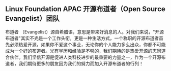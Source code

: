 ## Linux Foundation APAC 开源布道者（Open Source Evangelist）团队

布道者 （Evangelist）源自希腊语，意思是带来好消息的人。对我们来说，"开源布道者"其实不光是一个工作头衔，更是一种生活方式，一个称职的开源布道者首先必须热爱开源，如果你不爱这个事业，无论你的个人能力多么出众，你都不可能成为一个好的布道者。光有学历和经验是不够的，我们期待的是热爱开源的志同道合伙伴。我们坚信开源是促进人类科技进步的最重要的力量之一，作为一个开源布道者，我们期待更多的朋友因为我们的努力而加入开源布道者的行列！
<!--

**Here are some ideas to get you started:**

🙋‍♀️ A short introduction - what is your organization all about?
🌈 Contribution guidelines - how can the community get involved?
👩‍💻 Useful resources - where can the community find your docs? Is there anything else the community should know?
🍿 Fun facts - what does your team eat for breakfast?
🧙 Remember, you can do mighty things with the power of [Markdown](https://docs.github.com/github/writing-on-github/getting-started-with-writing-and-formatting-on-github/basic-writing-and-formatting-syntax)
-->
